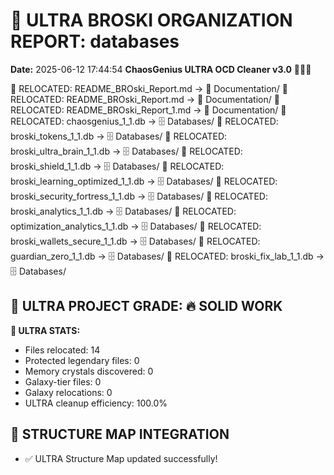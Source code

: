 # 🌌 ULTRA BROSKI ORGANIZATION REPORT: databases
**Date:** 2025-06-12 17:44:54
**ChaosGenius ULTRA OCD Cleaner v3.0** 🧠💜🌌

📁 RELOCATED: README_BROski_Report.md → 📝 Documentation/
📁 RELOCATED: README_BROski_Report.md → 📝 Documentation/
📁 RELOCATED: README_BROski_Report_1.md → 📝 Documentation/
📁 RELOCATED: chaosgenius_1_1.db → 🗄️ Databases/
📁 RELOCATED: broski_tokens_1_1.db → 🗄️ Databases/
📁 RELOCATED: broski_ultra_brain_1_1.db → 🗄️ Databases/
📁 RELOCATED: broski_shield_1_1.db → 🗄️ Databases/
📁 RELOCATED: broski_learning_optimized_1_1.db → 🗄️ Databases/
📁 RELOCATED: broski_security_fortress_1_1.db → 🗄️ Databases/
📁 RELOCATED: broski_analytics_1_1.db → 🗄️ Databases/
📁 RELOCATED: optimization_analytics_1_1.db → 🗄️ Databases/
📁 RELOCATED: broski_wallets_secure_1_1.db → 🗄️ Databases/
📁 RELOCATED: guardian_zero_1_1.db → 🗄️ Databases/
📁 RELOCATED: broski_fix_lab_1_1.db → 🗄️ Databases/

## 🌌 ULTRA PROJECT GRADE: 🔥 SOLID WORK
**🧠 ULTRA STATS:**
- Files relocated: 14
- Protected legendary files: 0
- Memory crystals discovered: 0
- Galaxy-tier files: 0
- Galaxy relocations: 0
- ULTRA cleanup efficiency: 100.0%

## 🔄 STRUCTURE MAP INTEGRATION
- ✅ ULTRA Structure Map updated successfully!